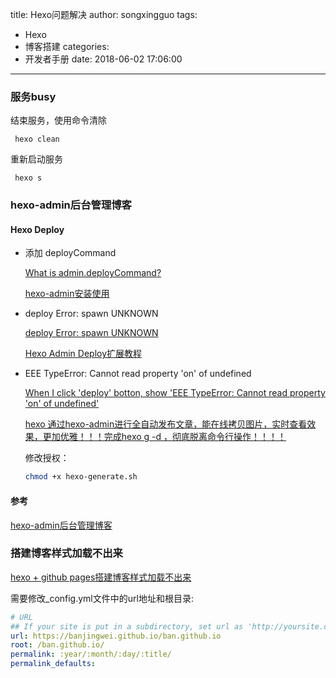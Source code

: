title: Hexo问题解决
author: songxingguo
tags:
  - Hexo
  - 博客搭建
categories:
  - 开发者手册
date: 2018-06-02 17:06:00
---
### 服务busy

结束服务，使用命令清除
```
 hexo clean
```
重新启动服务
```
 hexo s
```

### hexo-admin后台管理博客

#### Hexo Deploy 

- 添加 deployCommand 

  [What is admin.deployCommand?](https://github.com/jaredly/hexo-admin/issues/70)
  
  [hexo-admin安装使用](https://albenw.github.io/posts/4ffa5bc6/)

- deploy Error: spawn UNKNOWN 

  [deploy Error: spawn UNKNOWN ](https://github.com/jaredly/hexo-admin/issues/94)
  
  [Hexo Admin Deploy扩展教程](http://www.inmyai.com/2018/05/01/Hexo-Admin-Deploy%E6%AD%A3%E7%A1%AE%E6%89%93%E5%BC%80%E6%96%B9%E5%BC%8F/)

- EEE TypeError: Cannot read property 'on' of undefined

  [When I click 'deploy' botton, show 'EEE TypeError: Cannot read property 'on' of undefined'](https://github.com/jaredly/hexo-admin/issues/179)

  [hexo 通过hexo-admin进行全自动发布文章，能在线拷贝图片，实时查看效果，更加优雅！！！完成hexo g -d ，彻底脱离命令行操作！！！！](https://blog.csdn.net/dataiyangu/article/details/83066586)

  修改授权：

  ```bash
  chmod +x hexo-generate.sh
  ```

#### 参考

[hexo-admin后台管理博客](https://segmentfault.com/a/1190000010434546)

### 搭建博客样式加载不出来

[hexo + github pages搭建博客样式加载不出来](https://blog.csdn.net/banjw_129/article/details/82261165)

需要修改_config.yml文件中的url地址和根目录:

```yml
# URL
## If your site is put in a subdirectory, set url as 'http://yoursite.com/child' and root as '/child/'
url: https://banjingwei.github.io/ban.github.io
root: /ban.github.io/
permalink: :year/:month/:day/:title/
permalink_defaults:
```
